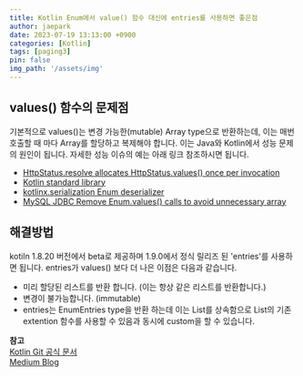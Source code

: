 ```yaml
---
title: Kotlin Enum에서 value() 함수 대신에 entries를 사용하면 좋은점
author: jaepark
date: 2023-07-19 13:13:00 +0900
categories: [Kotlin]
tags: [paging3]
pin: false
img_path: '/assets/img'
---
```

## **values() 함수의 문제점**

기본적으로 values()는 변경 가능한(mutable) Array<E> type으로 반환하는데, 이는 매번 호출할 때 마다 Array를 할당하고 복제해야 합니다. 
이는 Java와 Kotlin에서 성능 문제의 원인이 됩니다. 자세한 성능 이슈의 예는 아래 링크 참조하시면 됩니다.
- [HttpStatus.resolve allocates HttpStatus.values() once per invocation](https://github.com/spring-projects/spring-framework/issues/26842)
- [Kotlin standard library](https://github.com/JetBrains/kotlin/blob/92d200e093c693b3c06e53a39e0b0973b84c7ec5/libraries/stdlib/jvm/src/kotlin/text/CharCategoryJVM.kt#L170)
- [kotlinx.serialization Enum deserializer](https://github.com/Kotlin/kotlinx.serialization/issues/1372)
- [MySQL JDBC Remove Enum.values() calls to avoid unnecessary array](https://github.com/Microsoft/mssql-jdbc/pull/1065)

## **해결방법**
kotiln 1.8.20 버전에서 beta로 제공하며 1.9.0에서 정식 릴리즈 된 'entries'를 사용하면 됩니다. entries가 values() 보다 더 나은 이점은 다음과 같습니다.

- 미리 할당된 리스트를 반환 합니다. (이는 항상 같은 리스트를 반환합니다.)
- 변경이 불가능합니다. (immutable)
- entries는 EnumEntries<E> type을 반환 하는데 이는 List<E>를 상속함으로 List의 기존 extention 함수를 사용할 수 있음과 동시에 custom을 할 수 있습니다.

**참고**  
[Kotlin Git 공식 문서](https://github.com/Kotlin/KEEP/blob/master/proposals/enum-entries.md#examples-of-performance-issues)  
[Medium Blog](https://engineering.teknasyon.com/kotlin-enums-replace-values-with-entries-bbc91caffb2a)
